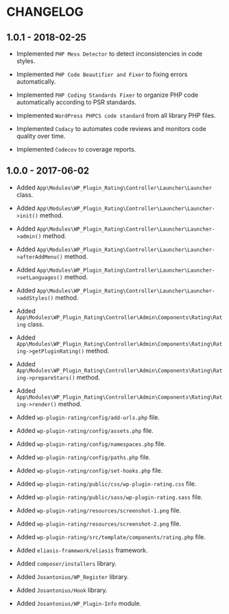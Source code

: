 # CHANGELOG

## 1.0.1 - 2018-02-25

* Implemented `PHP Mess Detector` to detect inconsistencies in code styles.

* Implemented `PHP Code Beautifier and Fixer` to fixing errors automatically.

* Implemented `PHP Coding Standards Fixer` to organize PHP code automatically according to PSR standards.

* Implemented `WordPress PHPCS code standard` from all library PHP files.

* Implemented `Codacy` to automates code reviews and monitors code quality over time.

* Implemented `Codecov` to coverage reports.

## 1.0.0 - 2017-06-02

* Added `App\Modules\WP_Plugin_Rating\Controller\Launcher\Launcher` class.
* Added `App\Modules\WP_Plugin_Rating\Controller\Launcher\Launcher->init()` method.
* Added `App\Modules\WP_Plugin_Rating\Controller\Launcher\Launcher->admin()` method.
* Added `App\Modules\WP_Plugin_Rating\Controller\Launcher\Launcher->afterAddMenu()` method.
* Added `App\Modules\WP_Plugin_Rating\Controller\Launcher\Launcher->setLanguages()` method.
* Added `App\Modules\WP_Plugin_Rating\Controller\Launcher\Launcher->addStyles()` method.

* Added `App\Modules\WP_Plugin_Rating\Controller\Admin\Components\Rating\Rating` class.
* Added `App\Modules\WP_Plugin_Rating\Controller\Admin\Components\Rating\Rating->getPluginRating()` method.
* Added `App\Modules\WP_Plugin_Rating\Controller\Admin\Components\Rating\Rating->prepareStars()` method.
* Added `App\Modules\WP_Plugin_Rating\Controller\Admin\Components\Rating\Rating->render()` method.

* Added `wp-plugin-rating/config/add-urls.php` file.
* Added `wp-plugin-rating/config/assets.php` file.
* Added `wp-plugin-rating/config/namespaces.php` file.
* Added `wp-plugin-rating/config/paths.php` file.
* Added `wp-plugin-rating/config/set-hooks.php` file.

* Added `wp-plugin-rating/public/css/wp-plugin-rating.css` file.

* Added `wp-plugin-rating/public/sass/wp-plugin-rating.sass` file.

* Added `wp-plugin-rating/resources/screenshot-1.png` file.
* Added `wp-plugin-rating/resources/screenshot-2.png` file.

* Added `wp-plugin-rating/src/template/components/rating.php` file.


* Added `eliasis-framework/eliasis` framework.

* Added `composer/installers` library.
* Added `Josantonius/WP_Register` library.
* Added `Josantonius/Hook` library.

* Added `Josantonius/WP_Plugin-Info` module.